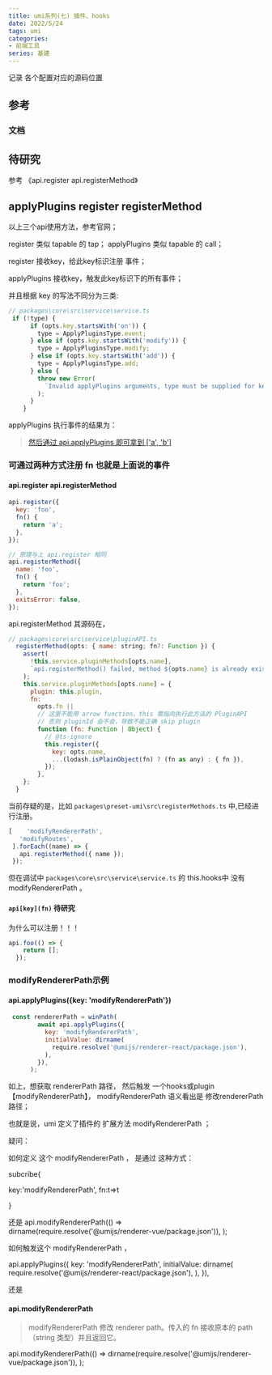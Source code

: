 ```yaml
---
title: umi系列(七) 插件、hooks
date: 2022/5/24
tags: umi
categories: 
- 前端工具
series: 基建
---
```




记录 各个配置对应的源码位置

## 参考

### 文档

## 待研究

参考 《api.register api.registerMethod》



## applyPlugins register registerMethod

以上三个api使用方法，参考官网；

register 类似 tapable 的 tap；
applyPlugins 类似 tapable 的 call；

register 接收key，给此key标识注册 事件；

applyPlugins 接收key，触发此key标识下的所有事件；

并且根据 key 的写法不同分为三类:
```js
// packages\core\src\service\service.ts
 if (!type) {
      if (opts.key.startsWith('on')) {
        type = ApplyPluginsType.event;
      } else if (opts.key.startsWith('modify')) {
        type = ApplyPluginsType.modify;
      } else if (opts.key.startsWith('add')) {
        type = ApplyPluginsType.add;
      } else {
        throw new Error(
          `Invalid applyPlugins arguments, type must be supplied for key ${opts.key}.`,
        );
      }
    }
```
applyPlugins 执行事件的结果为：
>[然后通过 api.applyPlugins 即可拿到 ['a', 'b']](https://umijs.org/zh-CN/plugins/api#register-key-string-fn-function-pluginid-string-before-string-stage-number-)



### 可通过两种方式注册 fn 也就是上面说的事件

#### api.register api.registerMethod

```js
api.register({
  key: 'foo',
  fn() {
    return 'a';
  },
});
```

<!-- todo 待研究-->
```js
// 原理与上 api.register 相同
api.registerMethod({
  name: 'foo',
  fn() {
    return 'foo';
  },
  exitsError: false,
});
```

api.registerMethod 其源码在，
```js
// packages\core\src\service\pluginAPI.ts
  registerMethod(opts: { name: string; fn?: Function }) {
    assert(
      !this.service.pluginMethods[opts.name],
      `api.registerMethod() failed, method ${opts.name} is already exist.`,
    );
    this.service.pluginMethods[opts.name] = {
      plugin: this.plugin,
      fn:
        opts.fn ||
        // 这里不能用 arrow function，this 需指向执行此方法的 PluginAPI
        // 否则 pluginId 会不会，导致不能正确 skip plugin
        function (fn: Function | Object) {
          // @ts-ignore
          this.register({
            key: opts.name,
            ...(lodash.isPlainObject(fn) ? (fn as any) : { fn }),
          });
        },
    };
  }
```

 当前存疑的是，比如 `packages\preset-umi\src\registerMethods.ts` 中,已经进行注册。
 ```js
 [    'modifyRendererPath',
    'modifyRoutes',
  ].forEach((name) => {
    api.registerMethod({ name });
  });
 ```
 但在调试中 `packages\core\src\service\service.ts` 的 this.hooks中 没有 modifyRendererPath 。

#### `api[key](fn)` 待研究
为什么可以注册！！！
<!-- todo -->
```js
api.foo(() => {
    return [];
  });
```



### modifyRendererPath示例

#### api.applyPlugins({key: 'modifyRendererPath'})
```js
 const rendererPath = winPath(
        await api.applyPlugins({
          key: 'modifyRendererPath',
          initialValue: dirname(
            require.resolve('@umijs/renderer-react/package.json'),
          ),
        }),
      );
```

如上，想获取 rendererPath 路径，
然后触发 一个hooks或plugin 【modifyRendererPath】，
modifyRendererPath 语义看出是 修改rendererPath路径；

也就是说，umi 定义了插件的 扩展方法 modifyRendererPath ；



疑问：


如何定义 这个 modifyRendererPath ，
是通过 这种方式：

subcribe{

key:'modifyRendererPath',
fn:t=>t

}

还是
 api.modifyRendererPath(() =>
    dirname(require.resolve('@umijs/renderer-vue/package.json')),
  );
  
  
如何触发这个 modifyRendererPath ，

api.applyPlugins({
          key: 'modifyRendererPath',
          initialValue: dirname(
            require.resolve('@umijs/renderer-react/package.json'),
          ),
        }),
		
还是


#### api.modifyRendererPath

>modifyRendererPath
修改 renderer path。传入的 fn 接收原本的 path （string 类型）并且返回它。

 api.modifyRendererPath(() =>
    dirname(require.resolve('@umijs/renderer-vue/package.json')),
  );
